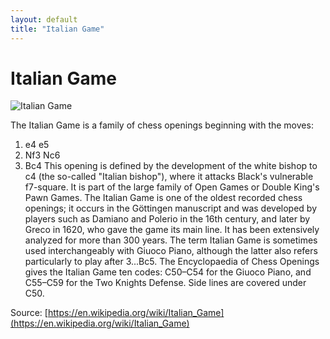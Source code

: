 ```yaml
---
layout: default
title: "Italian Game"
---
```


# Italian Game

![Italian Game](https://www.thechesswebsite.com/wp-content/uploads/2015/08/the-italian-game.jpg)

The Italian Game is a family of chess openings beginning with the moves:

1. e4 e5
2. Nf3 Nc6
3. Bc4
This opening is defined by the development of the white bishop to c4 (the so-called "Italian bishop"), where it attacks Black's vulnerable f7-square. It is part of the large family of Open Games or Double King's Pawn Games.
The Italian Game is one of the oldest recorded chess openings; it occurs in the Göttingen manuscript and was developed by players such as Damiano and Polerio in the 16th century, and later by Greco in 1620, who gave the game its main line. It has been extensively analyzed for more than 300 years. 
The term Italian Game is sometimes used interchangeably with Giuoco Piano, although the latter also refers particularly to play after 3...Bc5.
The Encyclopaedia of Chess Openings gives the Italian Game ten codes: C50–C54 for the Giuoco Piano, and C55–C59 for the Two Knights Defense. Side lines are covered under C50.

Source: [https://en.wikipedia.org/wiki/Italian_Game](https://en.wikipedia.org/wiki/Italian_Game)
